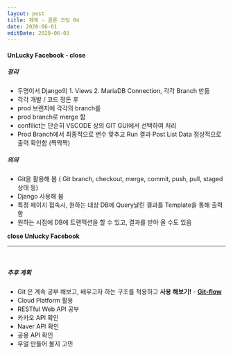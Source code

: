 ```yaml
---
layout: post
title: 페북 - 클론 코딩 04
date: 2020-06-01
editDate: 2020-06-03
---
```


#### UnLucky Facebook - close

##### 정리
- 두명이서 Django의 1. Views  2. MariaDB Connection, 각각 Branch 만듦
- 각각 개발 / 코드 정돈 후
- prod 브랜치에 각각의 branch를 
- prod branch로 merge 함
- confilict는 단순히 VSCODE 상의 GIT GUI에서 선택하여 처리
- Prod Branch에서 최종적으로 변수 맞추고 Run 결과 Post List Data 정상적으로 출력 확인함 (짝짝짝)

##### 의의
- Git을 활용해 봄 ( Git branch, checkout, merge, commit, push, pull, staged상태 등)
- Django 사용해 봄
- 특정 페이지 접속시, 원하는 대상 DB에 Query날린 결과를 Template을 통해 출력함
- 원하는 시점에 DB에 트랜잭션을 할 수 있고, 결과를 받아 올 수도 있음


**close Unlucky Facebook**

---

<br>

##### 추후 계획
- Git 은 계속 공부 해보고, 배우고자 하는 구조를 적용하고 **사용 해보기!** - [**Git-flow**](https://woowabros.github.io/experience/2017/10/30/baemin-mobile-git-branch-strategy.html)
- Cloud Platform 활용
- RESTful Web API 공부
- 카카오 API 확인
- Naver API 확인
- 공용 API 확인
- 무얼 만들어 볼지 고민

